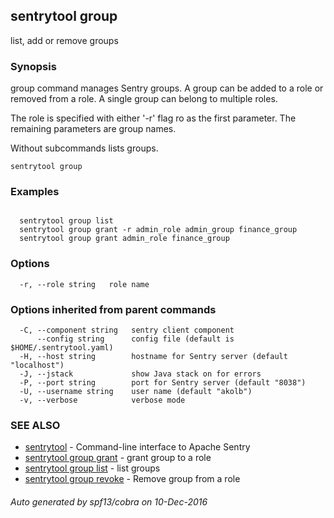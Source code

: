 ## sentrytool group

list, add or remove groups

### Synopsis


group command manages Sentry groups. A group can be added to a role or removed from a role.
A single group can belong to multiple roles.

The role is specified with either '-r' flag ro as the first parameter.
The remaining parameters are group names.

Without subcommands lists groups.

```
sentrytool group
```

### Examples

```

  sentrytool group list
  sentrytool group grant -r admin_role admin_group finance_group
  sentrytool group grant admin_role finance_group
```

### Options

```
  -r, --role string   role name
```

### Options inherited from parent commands

```
  -C, --component string   sentry client component
      --config string      config file (default is $HOME/.sentrytool.yaml)
  -H, --host string        hostname for Sentry server (default "localhost")
  -J, --jstack             show Java stack on for errors
  -P, --port string        port for Sentry server (default "8038")
  -U, --username string    user name (default "akolb")
  -v, --verbose            verbose mode
```

### SEE ALSO
* [sentrytool](sentrytool.md)	 - Command-line interface to Apache Sentry
* [sentrytool group grant](sentrytool_group_grant.md)	 - grant group to a role
* [sentrytool group list](sentrytool_group_list.md)	 - list groups
* [sentrytool group revoke](sentrytool_group_revoke.md)	 - Remove group from a role

###### Auto generated by spf13/cobra on 10-Dec-2016
